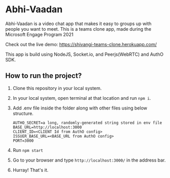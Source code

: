 # Abhi-Vaadan

Abhi-Vaadan is a video chat app that makes it easy to groups up with people you want to meet.
This is a teams clone app, made during the Microsoft Engage Program 2021


Check out the live demo: https://shivangi-teams-clone.herokuapp.com/

This app is build using NodeJS, Socket.io, and Peerjs(WebRTC) and AuthO SDK.

## How to run the project?

1. Clone this repository in your local system.

2. In your local system, open terminal at that location and run ``` npm i ```.

3. Add .env file inside the folder along with other files using below structure.
    ```
    AUTHO_SECRET=a long, randomly-generated string stored in env file
    BASE_URL=http://localhost:3000
    CLIENT_ID=<CLIENT Id from AuthO config>
    ISSUER_BASE_URL=<BASE_URL from AuthO config>
    PORT=3000

    ````
4. Run ```npm start```

5. Go to your browser and type `http://localhost:3000/` in the address bar.

6. Hurray! That's it.


